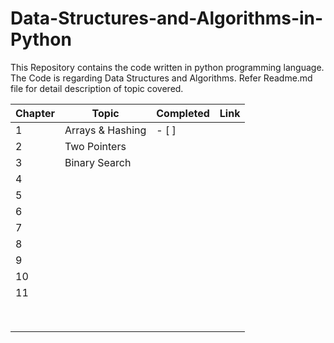 # Data-Structures-and-Algorithms-in-Python
This Repository contains the code written in python programming language. The Code is regarding Data Structures and Algorithms. Refer Readme.md file for detail description of topic covered.



| Chapter 	| Topic            	| Completed 	| Link 	|
|---------	|------------------	|-----------	|------	|
| 1       	| Arrays & Hashing 	|   - [ ]     |      	|
| 2       	| Two Pointers     	|           	|      	|
| 3       	| Binary Search    	|           	|      	|
| 4       	|                  	|           	|      	|
| 5       	|                  	|           	|      	|
| 6        	|                  	|           	|      	|
| 7        	|                  	|           	|      	|
| 8       	|                  	|           	|      	|
| 9        	|                  	|           	|      	|
| 10       	|                  	|           	|      	|
| 11        |                  	|           	|      	|
|         	|                  	|           	|      	|
|         	|                  	|           	|      	|
|         	|                  	|           	|      	|
|         	|                  	|           	|      	|
|         	|                  	|           	|      	|
|         	|                  	|           	|      	|
|         	|                  	|           	|      	|
|         	|                  	|           	|      	|

